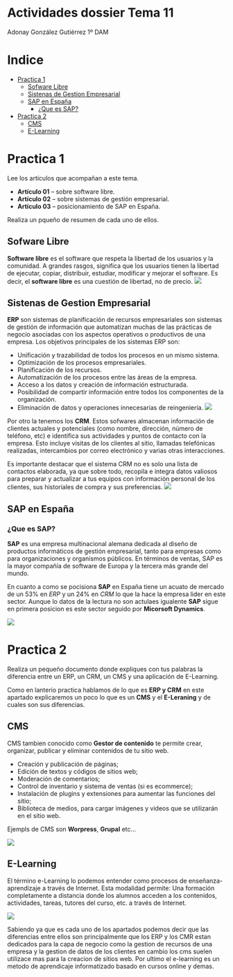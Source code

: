 <h1>Actividades dossier Tema 11</h1>

Adonay González Gutiérrez 1º DAM

<h1> Indice </h1>

- [Practica 1](#practica-1)
  - [Sofware Libre](#sofware-libre)
  - [Sistenas de Gestion Empresarial](#sistenas-de-gestion-empresarial)
  - [SAP en España](#sap-en-españa)
    - [¿Que es SAP?](#que-es-sap)
- [Practica 2](#practica-2)
  - [CMS](#cms)
  - [E-Learning](#e-learning)


# Practica 1
Lee los artículos que acompañan a este tema.
- **Artículo 01** – sobre software libre.
- **Artículo 02** – sobre sistemas de gestión empresarial.
- **Artículo 03** – posicionamiento de SAP en España.


Realiza un pqueño de resumen de cada uno de ellos.
## Sofware Libre
 **Software libre** es el software que respeta la libertad de los usuarios y la comunidad. A grandes rasgos, significa que los usuarios tienen la libertad de ejecutar, copiar, distribuir, estudiar, modificar y mejorar el software. Es decir, el **software libre** es una cuestión de libertad, no de precio.
<img src ="images/software-libre.png"/> 

## Sistenas de Gestion Empresarial
**ERP** son  sistemas de planificación de recursos empresariales son sistemas de gestión de información que automatizan muchas de las prácticas de negocio asociadas con los aspectos operativos o productivos de una empresa.
Los objetivos principales de los sistemas ERP son:

- Unificación y trazabilidad de todos los procesos en un mismo sistema.
- Optimización de los procesos empresariales.
- Planificación de los recursos.
- Automatización de los procesos entre las áreas de la empresa.
- Acceso a los datos y creación de información estructurada.
- Posibilidad de compartir información entre todos los componentes de la organización.
- Eliminación de datos y operaciones innecesarias de reingeniería.
  <img src="images/ERP.png"/>

Por otro la tenemos los **CRM**. Estos sofwares almacenan información de clientes actuales y potenciales (como nombre, dirección, número de teléfono, etc) e identifica sus actividades y puntos de contacto con la empresa. Esto incluye visitas de los clientes al sitio, llamadas telefónicas realizadas, intercambios por correo electrónico y varias otras interacciones. 

Es importante destacar que el sistema CRM no es solo una lista de contactos elaborada, ya que sobre todo, recopila e integra datos valiosos para preparar y actualizar a tus equipos con información personal de los clientes, sus historiales de compra y sus preferencias.
<img src="images/integraciones-crm.png">


## SAP en España

### ¿Que es SAP?
**SAP** es una empresa multinacional alemana dedicada al diseño de productos informáticos de gestión empresarial, tanto para empresas como para organizaciones y organismos públicos.​ En términos de ventas, SAP es la mayor compañía de software de Europa y la tercera más grande del mundo.

En cuanto a como se pocisiona **SAP** en España tiene un acuato de mercado de un 53% en *ERP* y un 24% en *CRM* lo que la hace la empresa lider en este sector.
Aunque lo datos de la lectura no son actulaes igualente **SAP** sigue en primera posicion es este sector seguido por **Micorsoft Dynamics**.

<img src="images/sap.png"/>

# Practica 2

Realiza un pequeño documento donde expliques con tus palabras la diferencia
entre un ERP, un CRM, un CMS y una aplicación de E-Learning.


Como en lanterio practica hablamos de lo que es  **ERP y CRM** en este apartado explicaremos un poco lo que es un **CMS** y el **E-Leraning** y de cuales son sus diferencias.

## CMS 
CMS tambien conocido como **Gestor de contenido** te permite crear, organizar, publicar y eliminar contenidos de tu sitio web.

- Creación y publicación de páginas;
- Edición de textos y códigos de sitios web;
- Moderación de comentarios;
- Control de inventario y sistema de ventas (si es ecommerce);
- Instalación de plugins y extensiones para aumentar las funciones del sitio;
- Biblioteca de medios, para cargar imágenes y videos que se utilizarán en el sitio web.

Ejempls de CMS son **Worpress**, **Grupal** etc...

<img src= "images/cms-2.jpg">

## E-Learning

El término e-Learning lo podemos entender como procesos de enseñanza-aprendizaje a través de Internet. Esta modalidad permite: Una formación completamente a distancia donde los alumnos acceden a los contenidos, actividades, tareas, tutores del curso, etc. a través de Internet.

<img src="images/e-learning.png">

Sabiendo ya que es cada uno de los apartados podemos decir que las diferencias entre ellos son principalmente que los ERP y los CMR estan dedicados para la capa de negocio como la gestion de recursos de una empresa y la gestion de datos de los clientes en cambio los cms suelen utilizace mas para la creacion de sitios web. Por ultimo el e-learning es un metodo de aprendicaje informatizado basado en cursos online y demas.